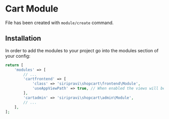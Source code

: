 # Cart Module

File has been created with `module/create` command. 

## Installation

In order to add the modules to your project go into the modules section of your config:

```php
return [
    'modules' => [
        // ...
        'cartfrontend' => [
            'class' => 'siripravi\shopcart\frontend\Module',
            'useAppViewPath' => true, // When enabled the views will be looked up in the @app/views folder, otherwise the views shipped with the module will be used.
        ],
        'cartadmin' => 'siripravi\shopcart\admin\Module',
        // ...
    ],
];
```
